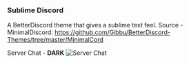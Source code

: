 ### Sublime Discord
A BetterDiscord theme that gives a sublime text feel. 
Source - MinimalDiscord: https://github.com/Gibbu/BetterDiscord-Themes/tree/master/MinimalCord

Server Chat - **DARK**
![Server Chat](https://i.imgur.com/S5rbXln.png)
